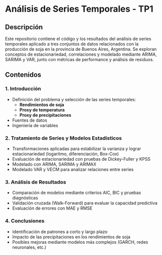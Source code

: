 # Análisis de Series Temporales - TP1

## Descripción

Este repositorio contiene el código y los resultados del análisis de series temporales aplicado a tres conjuntos de datos relacionados con la producción de soja en la provincia de Buenos Aires, Argentina. Se exploran conceptos de estacionariedad, correlaciones y modelado mediante ARIMA, SARIMA y VAR, junto con métricas de performance y análisis de residuos.

## Contenidos

### 1. Introducción

- Definición del problema y selección de las series temporales:
  - **Rendimientos de soja**
  - **Proxy de temperatura**
  - **Proxy de precipitaciones**
- Fuentes de datos
- Ingeniería de variables

### 2. Tratamiento de Series y Modelos Estadísticos

- Transformaciones aplicadas para estabilizar la varianza y lograr estacionariedad (logaritmo, diferenciación, Box-Cox)
- Evaluación de estacionariedad con pruebas de Dickey-Fuller y KPSS
- Modelado con ARIMA, SARIMA y ARIMAX
- Modelado VAR y VECM para analizar relaciones entre series

### 3. Análisis de Resultados

- Comparación de modelos mediante criterios AIC, BIC y pruebas diagnósticas
- Validación cruzada (Walk-Forward) para evaluar la capacidad predictiva
- Evaluación de errores con MAE y RMSE

### 4. Conclusiones

- Identificación de patrones a corto y largo plazo
- Impacto de las precipitaciones en los rendimientos de soja
- Posibles mejoras mediante modelos más complejos (GARCH, redes neuronales, etc.)

